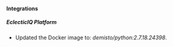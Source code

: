 #### Integrations
##### EclecticIQ Platform
- Updated the Docker image to: *demisto/python:2.7.18.24398*.
